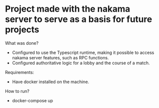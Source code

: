 <h1>Project made with the nakama server to serve as a basis for future projects</h1>

<p>What was done?</p>
<ul>
  <li>
    Configured to use the Typescript runtime, making it possible to access nakama server features, such as RPC functions.
  </li>
  <li>
    Configured authoritative logic for a lobby and the course of a match.
  </li>
</ul>

<p>Requirements:</p>
<ul>
  <li>
    Have docker installed on the machine.
  </li>
</ul>

<p>How to run?</p>
<ul>
  <li>
    docker-compose up
  </li>
</ul>
